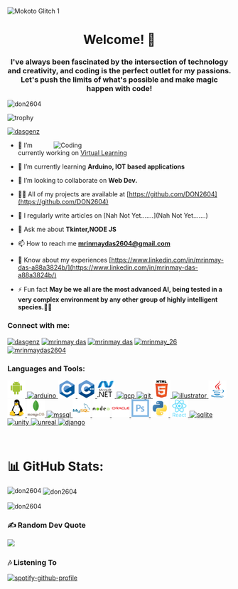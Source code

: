![Mokoto Glitch 1](https://user-images.githubusercontent.com/89240074/224786201-f641797d-0f78-4476-9b9b-e3e17b419135.gif)

<h1 align="center">Welcome! 👋</h1>
<h3 align="center">I've always been fascinated by the intersection of technology and creativity, and coding is the perfect outlet for my passions.<br>Let's push the limits of what's possible and make magic happen with code!</h3>

<p align="left"> <img src="https://komarev.com/ghpvc/?username=don2604&label=Profile%20views&color=0e75b6&style=flat" alt="don2604" /> </p>

<img src="https://camo.githubusercontent.com/ca22cb2d5620adc60626e3dc9ff888651368971a6544dd6bf46756af110d6ed3/68747470733a2f2f6769746875622d70726f66696c652d74726f7068792e76657263656c2e6170702f3f757365726e616d653d41726b61707261766f2d47686f7368267468656d653d6461726b5f6c6f766572266e6f2d6672616d653d74727565266e6f2d62673d74727565266d617267696e2d773d3426636f6c756d6e3d35" alt="trophy" data-canonical-src="https://github-profile-trophy.vercel.app/?username=DON2604&amp;theme=dark_lover&amp;no-frame=true&amp;no-bg=true&amp;margin-w=4&amp;column=5" style="max-width: 100%;">

<p align="left"> <a href="https://twitter.com/dasgenz" target="blank"><img src="https://img.shields.io/twitter/follow/dasgenz?logo=twitter&style=for-the-badge" alt="dasgenz" /></a> </p>
<img align="right" alt="Coding" width="400" src="https://media.giphy.com/media/19aYMlqmZuobv6ytKA/giphy.gif">

- 🔭 I’m currently working on [Virtual Learning](https://vlearning32.wixsite.com/virtual-learning)

- 🌱 I’m currently learning **Arduino, IOT based applications**

- 👯 I’m looking to collaborate on **Web Dev.**

- 👨‍💻 All of my projects are available at [https://github.com/DON2604](https://github.com/DON2604)

- 📝 I regularly write articles on [Nah Not Yet.......](Nah Not Yet.......)

- 💬 Ask me about **Tkinter,NODE JS**

- 📫 How to reach me **mrinmaydas2604@gmail.com**

- 📄 Know about my experiences [https://www.linkedin.com/in/mrinmay-das-a88a3824b/](https://www.linkedin.com/in/mrinmay-das-a88a3824b/)

- ⚡ Fun fact **May be we all are the most advanced AI, being tested in a very complex environment by any other group of highly intelligent species.🤯🤯**

<h3 align="left">Connect with me:</h3>
<p align="left">
<a href="https://twitter.com/dasgenz" target="blank"><img align="center" src="https://raw.githubusercontent.com/rahuldkjain/github-profile-readme-generator/master/src/images/icons/Social/twitter.svg" alt="dasgenz" height="30" width="40" /></a>
<a href="https://linkedin.com/in/mrinmay das" target="blank"><img align="center" src="https://raw.githubusercontent.com/rahuldkjain/github-profile-readme-generator/master/src/images/icons/Social/linked-in-alt.svg" alt="mrinmay das" height="30" width="40" /></a>
<a href="https://stackoverflow.com/users/mrinmay das" target="blank"><img align="center" src="https://raw.githubusercontent.com/rahuldkjain/github-profile-readme-generator/master/src/images/icons/Social/stack-overflow.svg" alt="mrinmay das" height="30" width="40" /></a>
<a href="https://instagram.com/mrinmay_26" target="blank"><img align="center" src="https://raw.githubusercontent.com/rahuldkjain/github-profile-readme-generator/master/src/images/icons/Social/instagram.svg" alt="mrinmay_26" height="30" width="40" /></a>
<a href="https://www.codechef.com/users/mrinmaydas2604" target="blank"><img align="center" src="https://cdn.jsdelivr.net/npm/simple-icons@3.1.0/icons/codechef.svg" alt="mrinmaydas2604" height="30" width="40" /></a>
</p>

<h3 align="left">Languages and Tools:</h3>
<p align="left"> <a href="https://developer.android.com" target="_blank" rel="noreferrer"> <img src="https://raw.githubusercontent.com/devicons/devicon/master/icons/android/android-original-wordmark.svg" alt="android" width="40" height="40"/> </a> <a href="https://www.arduino.cc/" target="_blank" rel="noreferrer"> <img src="https://cdn.worldvectorlogo.com/logos/arduino-1.svg" alt="arduino" width="40" height="40"/> </a> <a href="https://www.cprogramming.com/" target="_blank" rel="noreferrer"> <img src="https://raw.githubusercontent.com/devicons/devicon/master/icons/c/c-original.svg" alt="c" width="40" height="40"/> </a> <a href="https://www.w3schools.com/cpp/" target="_blank" rel="noreferrer"> <img src="https://raw.githubusercontent.com/devicons/devicon/master/icons/cplusplus/cplusplus-original.svg" alt="cplusplus" width="40" height="40"/> </a>   <a href="https://dotnet.microsoft.com/" target="_blank" rel="noreferrer"> <img src="https://raw.githubusercontent.com/devicons/devicon/master/icons/dot-net/dot-net-original-wordmark.svg" alt="dotnet" width="40" height="40"/> </a>  <a href="https://cloud.google.com" target="_blank" rel="noreferrer"> <img src="https://www.vectorlogo.zone/logos/google_cloud/google_cloud-icon.svg" alt="gcp" width="40" height="40"/> </a> <a href="https://git-scm.com/" target="_blank" rel="noreferrer"> <img src="https://www.vectorlogo.zone/logos/git-scm/git-scm-icon.svg" alt="git" width="40" height="40"/> </a> <a href="https://www.w3.org/html/" target="_blank" rel="noreferrer"> <img src="https://raw.githubusercontent.com/devicons/devicon/master/icons/html5/html5-original-wordmark.svg" alt="html5" width="40" height="40"/> </a> <a href="https://www.adobe.com/in/products/illustrator.html" target="_blank" rel="noreferrer"> <img src="https://www.vectorlogo.zone/logos/adobe_illustrator/adobe_illustrator-icon.svg" alt="illustrator" width="40" height="40"/> </a> <a href="https://www.java.com" target="_blank" rel="noreferrer"> <img src="https://raw.githubusercontent.com/devicons/devicon/master/icons/java/java-original.svg" alt="java" width="40" height="40"/> </a>  <a href="https://www.linux.org/" target="_blank" rel="noreferrer"> <img src="https://raw.githubusercontent.com/devicons/devicon/master/icons/linux/linux-original.svg" alt="linux" width="40" height="40"/> </a> <a href="https://www.mongodb.com/" target="_blank" rel="noreferrer"> <img src="https://raw.githubusercontent.com/devicons/devicon/master/icons/mongodb/mongodb-original-wordmark.svg" alt="mongodb" width="40" height="40"/> </a> <a href="https://www.microsoft.com/en-us/sql-server" target="_blank" rel="noreferrer"> <img src="https://www.svgrepo.com/show/303229/microsoft-sql-server-logo.svg" alt="mssql" width="40" height="40"/> </a> <a href="https://www.mysql.com/" target="_blank" rel="noreferrer"> <img src="https://raw.githubusercontent.com/devicons/devicon/master/icons/mysql/mysql-original-wordmark.svg" alt="mysql" width="40" height="40"/> </a> <a href="https://nodejs.org" target="_blank" rel="noreferrer"> <img src="https://raw.githubusercontent.com/devicons/devicon/master/icons/nodejs/nodejs-original-wordmark.svg" alt="nodejs" width="40" height="40"/> </a> <a href="https://www.oracle.com/" target="_blank" rel="noreferrer"> <img src="https://raw.githubusercontent.com/devicons/devicon/master/icons/oracle/oracle-original.svg" alt="oracle" width="40" height="40"/> </a> <a href="https://www.photoshop.com/en" target="_blank" rel="noreferrer"> <img src="https://raw.githubusercontent.com/devicons/devicon/master/icons/photoshop/photoshop-line.svg" alt="photoshop" width="40" height="40"/> </a> <a href="https://www.python.org" target="_blank" rel="noreferrer"> <img src="https://raw.githubusercontent.com/devicons/devicon/master/icons/python/python-original.svg" alt="python" width="40" height="40"/> </a> <a href="https://reactjs.org/" target="_blank" rel="noreferrer"> <img src="https://raw.githubusercontent.com/devicons/devicon/master/icons/react/react-original-wordmark.svg" alt="react" width="40" height="40"/> </a> <a href="https://www.sqlite.org/" target="_blank" rel="noreferrer"> <img src="https://www.vectorlogo.zone/logos/sqlite/sqlite-icon.svg" alt="sqlite" width="40" height="40"/> </a> <a href="https://unity.com/" target="_blank" rel="noreferrer"> <img src="https://www.vectorlogo.zone/logos/unity3d/unity3d-icon.svg" alt="unity" width="40" height="40"/> </a> <a href="https://unrealengine.com/" target="_blank" rel="noreferrer"> <img src="https://raw.githubusercontent.com/kenangundogan/fontisto/036b7eca71aab1bef8e6a0518f7329f13ed62f6b/icons/svg/brand/unreal-engine.svg" alt="unreal" width="40" height="40"/> </a> <a href="https://www.djangoproject.com/" target="_blank" rel="noreferrer"> <img src="https://cdn.worldvectorlogo.com/logos/django.svg" alt="django" width="40" height="40"/> </a> </p><br>


# 📊 GitHub Stats:

<p><img align="left" src="https://github-readme-stats.vercel.app/api?username=DON2604&theme=onedark&hide_border=true&include_all_commits=true&count_private=true" alt="don2604" /></p>

<p>&nbsp;<img align="center" src="https://github-readme-streak-stats.herokuapp.com/?user=DON2604&theme=onedark&hide_border=true" alt="don2604" /></p>

<p><img align="center" src="https://github-readme-stats.vercel.app/api/top-langs/?username=DON2604&theme=onedark&hide_border=true&include_all_commits=true&count_private=true&layout=compact" alt="don2604" /></p>

### ✍️ Random Dev Quote
![](https://quotes-github-readme.vercel.app/api?type=horizontal&theme=dark)

### 🎶 Listening To
[![spotify-github-profile](https://spotify-github-profile.vercel.app/api/view?uid=317pddaqhpum2aw4yikfzd5i4haa&cover_image=true&theme=default&show_offline=false&background_color=121212&interchange=false&bar_color=53b14f&bar_color_cover=true)](https://spotify-github-profile.vercel.app/api/view?uid=317pddaqhpum2aw4yikfzd5i4haa&redirect=true)




